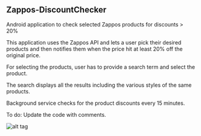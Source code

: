 Zappos-DiscountChecker
----------------------

Android application to check selected Zappos products for discounts > 20%

This application uses the Zappos API and lets a user pick their desired products
and then notifies them when the price hit at least 20% off the original price.

For selecting the products, user has to provide a search term and select the product. 

The search displays all the results including the various styles of the same products.

Background service checks for the product discounts every 15 minutes.

To do: Update the code with comments.

![alt tag](https://raw.github.com/tanmaygarg/Zappos-DiscountChecker/master/ScreenShot.png)
